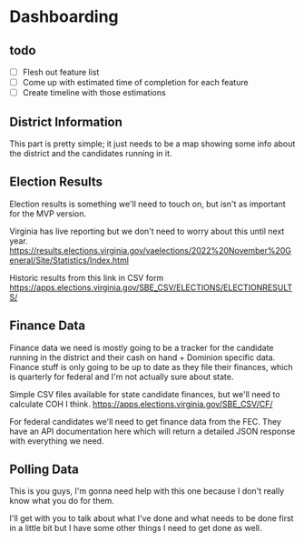 # Dashboarding
## todo
 - [ ] Flesh out feature list
 - [ ] Come up with estimated time of completion for each feature
 - [ ] Create timeline with those estimations

## District Information

This part is pretty simple; it just needs to be a map showing some info about the district and the candidates running in it.

## Election Results

Election results is something we'll need to touch on, but isn't as important for the MVP version.

Virginia has live reporting but we don't need to worry about this until next year.
https://results.elections.virginia.gov/vaelections/2022%20November%20General/Site/Statistics/Index.html

Historic results from this link in CSV form
https://apps.elections.virginia.gov/SBE_CSV/ELECTIONS/ELECTIONRESULTS/

## Finance Data

Finance data we need is mostly going to be a tracker for the candidate running in the district and their cash on hand + Dominion specific data. 
Finance stuff is only going to be up to date as they file their finances, which is quarterly for federal and I'm not actually sure about state.

Simple CSV files available for state candidate finances, but we'll need to calculate COH I think.
https://apps.elections.virginia.gov/SBE_CSV/CF/

For federal candidates we'll need to get finance data from the FEC.
They have an API documentation here which will return a detailed JSON response with everything we need.

## Polling Data

This is you guys, I'm gonna need help with this one because I don't really know what you do for them.

I'll get with you to talk about what I've done and what needs to be done first in a little bit but I have some other things I need to get done as well.
